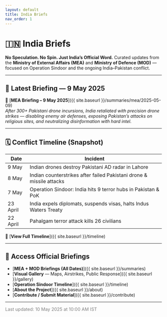 ```yaml
---
layout: default
title: India Briefs
nav_order: 1
---
```


# 🇮🇳 **India Briefs**

**No Speculation. No Spin. Just India’s Official Word.** Curated updates from the **Ministry of External Affairs (MEA)** and **Ministry of Defence (MOD)** — focused on Operation Sindoor and the ongoing India–Pakistan conflict.

---

## 📰 Latest Briefing — 9 May 2025

🔗 [**MEA Briefing – 9 May 2025**]({{ site.baseurl }}/summaries/mea/2025-05-09)  
*After 300+ Pakistani drone incursions, India retaliated with precision drone strikes — disabling enemy air defenses, exposing Pakistan’s attacks on religious sites, and neutralizing disinformation with hard intel.*  

---

## 🗓️ Conflict Timeline (Snapshot)

| Date       | Incident                                                                 |
|------------|--------------------------------------------------------------------------|
| 9 May      | Indian drones destroy Pakistani AD radar in Lahore                       |
| 8 May      | Indian counterstrikes after failed Pakistani drone & missile attacks     |
| 7 May      | Operation Sindoor: India hits 9 terror hubs in Pakistan & PoK            |
| 23 April   | India expels diplomats, suspends visas, halts Indus Waters Treaty        |
| 22 April   | Pahalgam terror attack kills 26 civilians                                |

📌 [**View Full Timeline**]({{ site.baseurl }}/timeline)

---

## 📂 Access Official Briefings

- [**MEA + MOD Briefings (All Dates)**]({{ site.baseurl }}/summaries)
- [**Visual Gallery** — Maps, Airstrikes, Public Response]({{ site.baseurl }}/gallery)
- [**Operation Sindoor Timeline**]({{ site.baseurl }}/timeline)
- [**About the Project**]({{ site.baseurl }}/about)
- [**Contribute / Submit Material**]({{ site.baseurl }}/contribute)

---

<span style="font-size: 0.9rem; color: gray;">Last updated: 10 May 2025 at 10:00 AM IST</span>
